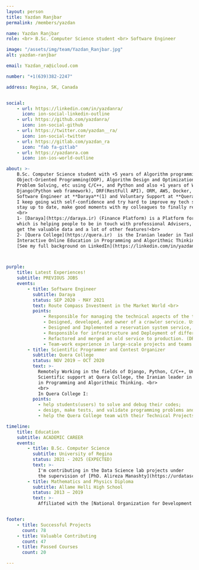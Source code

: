 ```yaml
---
layout: person
title: Yazdan Ranjbar
permalink: /members/yazdan

name: Yazdan Ranjbar
role: <br> B.Sc. Computer Science student <br> Software Engineer

image: "/assets/img/team/Yazdan_Ranjbar.jpg"
alt: yazdan-ranjbar

email: Yazdan_ra@icloud.com

number: "+1(639)382-2247"

address: Regina, SK, Canada


social:
    - url: https://linkedin.com/in/yazdanra/
      icon: ion-social-linkedin-outline
    - url: https://github.com/yazdanra/
      icon: ion-social-github
    - url: https://twitter.com/yazdan__ra/
      icon: ion-social-twitter
    - url: https://gitlab.com/yazdan_ra
      icon: "fab fa-gitlab"
    - url: https://yazdanra.com
      icon: ion-ios-world-outline

about: >-
    B.Sc. Computer Science student with +5 years of Algorithm programming experience includes 
    Object-Oriented Programming(OOP), Algorithm Design and Optimization, Graph Theory, Number Theory, 
    Problem Solving, etc using C/C++, and Python and also +1 years of Web Development experience using 
    Django(Python web framework), DRF(RestFull API), ORM, AWS, Docker, etc.<br>
    Software Engineer at **Daraya**(1) and Voluntary Support at **Quera College**(2).<br>
    I keep going with self-confidence and try hard to improve my tech skills and soft skills, learn new things, and 
    stay up to date, make good moments with my colleagues to finally reach the best results in our services and products.<br>
    <br>
    1- [Daraya](https://daraya.ir) (Finance Platform) is a Platform for the Several Markets Such as Stocks(Bourse)
    which is helping people to be in touch with professional Advisers, Monitor their selected markets and stocks; 
    get the valuable data and a lot of other features!<br>
    2- [Quera College](https://quera.ir)  is the Iranian leader in Task-Oriented and 
    Interactive Online Education in Programming and Algorithmic Thinking.<br>
    [See my full background on LinkedIn](https://linkedin.com/in/yazdanra)



purple:
    title: Latest Experiences!
    subtitle: PREVIOUS JOBS
    events:
        - title: Software Engineer
          subtitle: Daraya
          status: SEP 2020 - MAY 2021
          text: Route Compass Investment in the Market World <br>
          points:
              - Responsible for managing the technical aspects of the team such as selecting proper technologies, designing the architecture of the system and database. Interviewer of people who had applied to join the company.
              - Designed, developed, and owner of a crawler service. Used 3-Tier architecture and design patterns such as Proxy, Adaptor, and Private Class Data.
              - Designed and Implemented a reservation system service, a micro-service that handles the reservations, reminders, and online meetings between advisors and customers. (Django, PostgreSQL, Docker, Minio, DRF)
              - Responsible for infrastructure and Deployment of different services. Oversaw test pipelines, zero downtime deployment, technical monitoring, and troubleshooting. (Kubernetes, Docker Swarm, GitLab Runner, Prometheus, Grafana)
              - Refactored and merged an old service to production. (DRF, Connection Pooling, Async, ThreadPool, ThreadProcess)
              - Team-work experience in large-scale projects and teams that are integrated with each other efficiently and effectively.
        - title: Scientific Programmer and Contest Organizer
          subtitle: Quera College
          status: NOV 2019 – OCT 2020
          text: >- 
            Remotely Working in the fields of Django, Python, C/C++, Unit Test, and etc.<br>
            Scientific support at Quera College, the Iranian leader in Task-Oriented and Interactive Online Education 
            in Programming and Algorithmic Thinking. <br>
            <br>
            In Quera College I:
          points:
            - help students(users) to solve and debug their codes;
            - design, make tests, and validate programming problems and programming contest organizer;
            - help the Quera College team with their Technical Projects. Project Management and Review their Merge Requests, Technical Issues.

timeline:
    title: Education
    subtitle: ACADEMIC CAREER
    events:
        - title: B.Sc. Computer Science
          subtitle: University of Regina
          status: 2021 - 2025 (EXPECTED)
          text: >-
            I'm contributing in the Data Science lab projects under 
            the supervision of [PhD. Alireza Manashty](https://urdatascience.ca/members/alireza).
        - title: Mathematics and Physics Diploma
          subtitle: Allame Helli High School 
          status: 2013 – 2019
          text: >-
            Affiliated with the [National Organization for Development of Exceptional Talents](https://en.wikipedia.org/wiki/National_Organization_for_Development_of_Exceptional_Talents) (NODET)


footer:
    - title: Successful Projects
      count: 78
    - title: Valuable Contributing
      count: 47
    - title: Passed Courses
      count: 20

---
```

